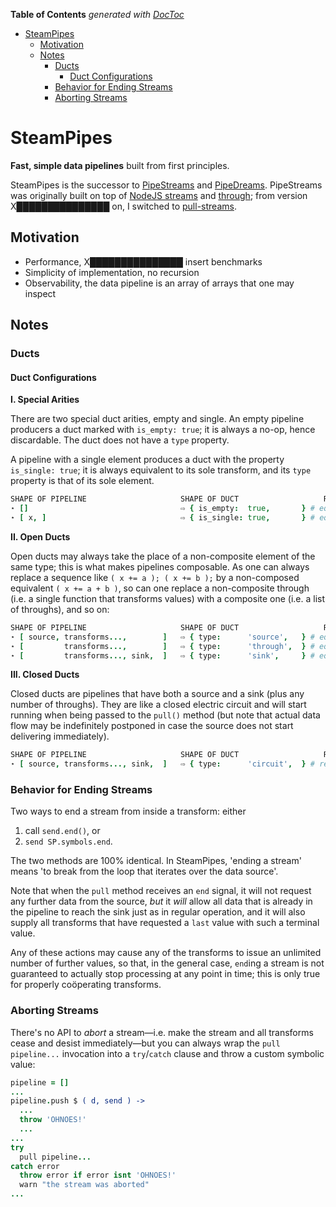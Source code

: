 <!-- START doctoc generated TOC please keep comment here to allow auto update -->
<!-- DON'T EDIT THIS SECTION, INSTEAD RE-RUN doctoc TO UPDATE -->
**Table of Contents**  *generated with [DocToc](https://github.com/thlorenz/doctoc)*

- [SteamPipes](#steampipes)
  - [Motivation](#motivation)
  - [Notes](#notes)
    - [Ducts](#ducts)
      - [Duct Configurations](#duct-configurations)
    - [Behavior for Ending Streams](#behavior-for-ending-streams)
    - [Aborting Streams](#aborting-streams)

<!-- END doctoc generated TOC please keep comment here to allow auto update -->



# SteamPipes

**Fast, simple data pipelines** built from first principles.

SteamPipes is the successor to [PipeStreams](https://github.com/loveencounterflow/pipestreams) and
[PipeDreams](https://github.com/loveencounterflow/pipedreams). PipeStreams was originally built on top of
[NodeJS streams](X███████████████) and [through](X███████████████); from version X███████████████ on, I
switched to [pull-streams](https://pull-stream.github.io).

## Motivation

* Performance, X███████████████ insert benchmarks
* Simplicity of implementation, no recursion
* Observability, the data pipeline is an array of arrays that one may inspect

## Notes

### Ducts


#### Duct Configurations

**I. Special Arities**

There are two special duct arities, empty and single. An empty pipeline producers a duct marked with
`is_empty: true`; it is always a no-op, hence discardable. The duct does not have a `type` property.

A pipeline with a single element produces a duct with the property `is_single: true`; it is always
equivalent to its sole transform, and its `type` property is that of its sole element.

```coffee
SHAPE OF PIPELINE                     SHAPE OF DUCT                   REMARKS
⋆ []                                  ⇨ { is_empty:  true,       } # equiv. to a no-op
⋆ [ x, ]                              ⇨ { is_single: true,       } # equiv. to its single member
```

**II. Open Ducts**

Open ducts may always take the place of a non-composite element of the same type; this is what makes
pipelines composable. As one can always replace a sequence like `( x += a ); ( x += b );` by a
non-composed equivalent `( x += a + b )`, so can one replace a non-composite through (i.e. a single
function that transforms values) with a composite one (i.e. a list of throughs), and so on:

```coffee
SHAPE OF PIPELINE                     SHAPE OF DUCT                   REMARKS
⋆ [ source, transforms...,        ]   ⇨ { type:      'source',   } # equiv. to a non-composite source
⋆ [         transforms...,        ]   ⇨ { type:      'through',  } # equiv. to a non-composite transform
⋆ [         transforms..., sink,  ]   ⇨ { type:      'sink',     } # equiv. to a non-composite sink
```

**III. Closed Ducts**

Closed ducts are pipelines that have both a source and a sink (plus any number of throughs). They are like a
closed electric circuit and will start running when being passed to the `pull()` method (but note that
actual data flow may be indefinitely postponed in case the source does not start delivering immediately).

```coffee
SHAPE OF PIPELINE                     SHAPE OF DUCT                   REMARKS
⋆ [ source, transforms..., sink,  ]   ⇨ { type:      'circuit',  } # ready to run
```

### Behavior for Ending Streams

Two ways to end a stream from inside a transform: either

1)  call `send.end()`, or
2)  `send SP.symbols.end`.

The two methods are 100% identical. In SteamPipes, 'ending a stream' means 'to break from the loop that
iterates over the data source'.

Note that when the `pull` method receives an `end` signal, it will not request any further data from the
source, *but* it *will* allow all data that is already in the pipeline to reach the sink just as in regular
operation, and it will also supply all transforms that have requested a `last` value with such a terminal
value.

Any of these actions may cause any of the transforms to issue an unlimited number of further values, so
that, in the general case, `end`ing a stream is not guaranteed to actually stop processing at any point in
time; this is only true for properly coöperating transforms.



### Aborting Streams

There's no API to *abort* a stream—i.e. make the stream and all transforms cease and desist immediately—but
you can always wrap the `pull pipeline...` invocation into a `try`/`catch` clause and throw a custom
symbolic value:

```coffee
pipeline = []
...
pipeline.push $ ( d, send ) ->
  ...
  throw 'OHNOES!'
  ...
...
try
  pull pipeline...
catch error
  throw error if error isnt 'OHNOES!'
  warn "the stream was aborted"
...
```
